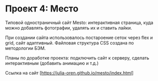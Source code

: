 # Проект 4: Место

Типовой одностраничный сайт Mesto: интерактивная страница, куда можно добавлять фотографии, удалять их и ставить лайки.

При создании сайта использовалось постароение сеток через flex и grid, сайт адаптивный.
Файловая структура CSS создана по методологии БЭМ.

Планы по доработке проекта: подключить сайт к серверу, сделать интерактивным (добавить анимацию и т.д.)

Ссылка на сайт [https://julia-oren.github.io/mesto/index.html]
